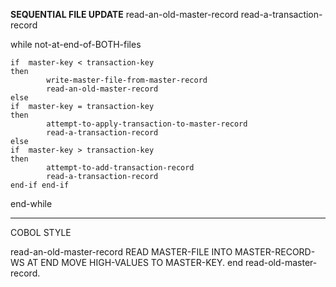 **SEQUENTIAL FILE UPDATE**
read-an-old-master-record
read-a-transaction-record

while  not-at-end-of-BOTH-files

    if  master-key < transaction-key
    then
			write-master-file-from-master-record
			read-an-old-master-record
    else
    if  master-key = transaction-key
    then
			attempt-to-apply-transaction-to-master-record
			read-a-transaction-record
    else 
    if  master-key > transaction-key
    then
			attempt-to-add-transaction-record
			read-a-transaction-record
    end-if end-if
end-while

-------------------------------------------------------
COBOL STYLE  

read-an-old-master-record
   READ  MASTER-FILE  INTO  MASTER-RECORD-WS
         AT END MOVE  HIGH-VALUES  TO  MASTER-KEY.
end read-old-master-record.
